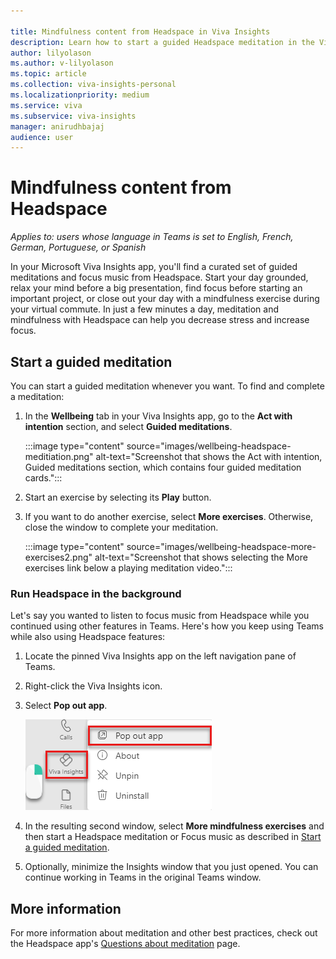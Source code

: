```yaml
---

title: Mindfulness content from Headspace in Viva Insights
description: Learn how to start a guided Headspace meditation in the Viva Insights app
author: lilyolason
ms.author: v-lilyolason
ms.topic: article
ms.collection: viva-insights-personal
ms.localizationpriority: medium 
ms.service: viva
ms.subservice: viva-insights
manager: anirudhbajaj
audience: user
---
```


# Mindfulness content from Headspace

*Applies to: users whose language in Teams is set to English, French, German, Portuguese, or Spanish*

In your Microsoft Viva Insights app, you'll find a curated set of guided meditations and focus music from Headspace. Start your day grounded, relax your mind before a big presentation, find focus before starting an important project, or close out your day with a mindfulness exercise during your virtual commute. In just a few minutes a day, meditation and mindfulness with Headspace can help you decrease stress and increase focus.

## Start a guided meditation

You can start a guided meditation whenever you want. To find and complete a meditation:

1. In the **Wellbeing** tab in your Viva Insights app, go to the **Act with intention** section, and select **Guided meditations**.

    :::image type="content" source="images/wellbeing-headspace-meditiation.png" alt-text="Screenshot that shows the Act with intention, Guided meditations section, which contains four guided meditation cards.":::


1. Start an exercise by selecting its **Play** button.
1. If you want to do another exercise, select **More exercises**. Otherwise, close the window to complete your meditation.

    :::image type="content" source="images/wellbeing-headspace-more-exercises2.png" alt-text="Screenshot that shows selecting the More exercises link below a playing meditation video.":::

<!--verify with Anji whether there's any other way to get to these other exercises-->

### Run Headspace in the background

Let's say you wanted to listen to focus music from Headspace while you continued using other features in Teams. Here's how you keep using Teams while also using Headspace features:

1. Locate the pinned Viva Insights app on the left navigation pane of Teams.

2. Right-click the Viva Insights icon.

3. Select **Pop out app**.

   ![Screenshot that shows the Headspace app pop-out.](images/pop-out-app2.png)


4. In the resulting second window, select **More mindfulness exercises** and then start a Headspace meditation or Focus music as described in [Start a guided meditation](#start-a-guided-meditation).

5. Optionally, minimize the Insights window that you just opened. You can continue working in Teams in the original Teams window.

## More information

For more information about meditation and other best practices, check out the Headspace app's [Questions about meditation](https://www.headspace.com/meditation-101/faq) page.
